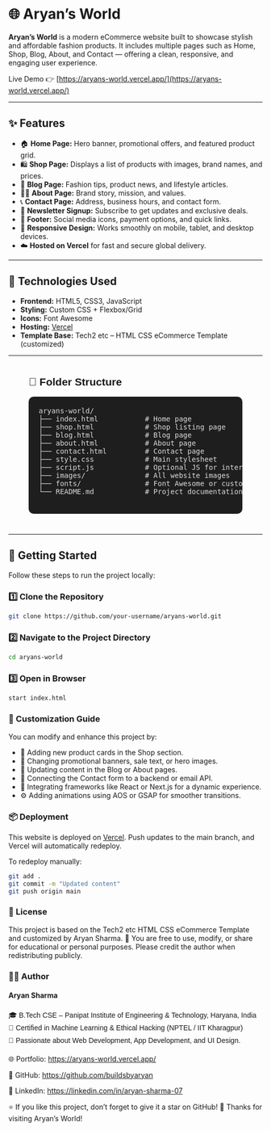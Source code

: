 # 🌐 Aryan’s World

**Aryan’s World** is a modern eCommerce website built to showcase stylish and affordable fashion products. It includes multiple pages such as Home, Shop, Blog, About, and Contact — offering a clean, responsive, and engaging user experience.

Live Demo 👉 [https://aryans-world.vercel.app/](https://aryans-world.vercel.app/)

---

## ✨ Features

- 🏠 **Home Page:** Hero banner, promotional offers, and featured product grid.  
- 🛍️ **Shop Page:** Displays a list of products with images, brand names, and prices.  
- 📰 **Blog Page:** Fashion tips, product news, and lifestyle articles.  
- 🧑‍💼 **About Page:** Brand story, mission, and values.  
- 📞 **Contact Page:** Address, business hours, and contact form.  
- 💌 **Newsletter Signup:** Subscribe to get updates and exclusive deals.  
- 🔗 **Footer:** Social media icons, payment options, and quick links.  
- 📱 **Responsive Design:** Works smoothly on mobile, tablet, and desktop devices.  
- ☁️ **Hosted on Vercel** for fast and secure global delivery.

---

## 🧰 Technologies Used

- **Frontend:** HTML5, CSS3, JavaScript  
- **Styling:** Custom CSS + Flexbox/Grid  
- **Icons:** Font Awesome  
- **Hosting:** [Vercel](https://vercel.com/)  
- **Template Base:** Tech2 etc – HTML CSS eCommerce Template (customized)

---

<section id="folder-structure" style="font-family: 'Poppins', sans-serif; margin: 40px;">
  <h2>📁 Folder Structure</h2>
  <pre style="background-color: #1e1e1e; color: #dcdcdc; padding: 20px; border-radius: 10px; overflow-x: auto;">
aryans-world/
├── index.html           # Home page
├── shop.html            # Shop listing page
├── blog.html            # Blog page
├── about.html           # About page
├── contact.html         # Contact page
├── style.css            # Main stylesheet
├── script.js            # Optional JS for interactivity
├── images/              # All website images
├── fonts/               # Font Awesome or custom fonts
└── README.md            # Project documentation
  </pre>
</section>

---

## 🚀 Getting Started

Follow these steps to run the project locally:

### 1️⃣ Clone the Repository

```bash
git clone https://github.com/your-username/aryans-world.git 

```
### 2️⃣ Navigate to the Project Directory

```bash 
cd aryans-world 
```

 ### 3️⃣ Open in Browser
```bash 
start index.html 
```

### 🔧 Customization Guide

You can modify and enhance this project by:

<ul>
    <li>🛒 Adding new product cards in the Shop section.</li>
    <li>🎨 Changing promotional banners, sale text, or hero images.</li>
    <li>📰 Updating content in the Blog or About pages.</li>
    <li>💬 Connecting the Contact form to a backend or email API.</li>
    <li>🧱 Integrating frameworks like React or Next.js for a dynamic experience.</li>
    <li>⚙️ Adding animations using AOS or GSAP for smoother transitions.</li>
</ul>

### 📦 Deployment

This website is deployed on <a href="https://vercel.com/aryans-projects-9582d33a">Vercel</a>.
Push updates to the main branch, and Vercel will automatically redeploy.

To redeploy manually:

```bash
git add .
git commit -m "Updated content"
git push origin main
```

<section>

### 📄 License

This project is based on the Tech2 etc HTML CSS eCommerce Template
and customized by Aryan Sharma.
🪪 You are free to use, modify, or share for educational or personal purposes.
Please credit the author when redistributing publicly.

</section>
<section>

### 👨‍💻 Author

<h4>Aryan Sharma</h4>
<ul style="list-style: none; padding-left: 0; font-family: 'Poppins', sans-serif; line-height: 1.8;">
  <li>🎓 B.Tech CSE – Panipat Institute of Engineering & Technology, Haryana, India</li>
  <li>📜 Certified in Machine Learning & Ethical Hacking (NPTEL / IIT Kharagpur)</li>
  <li>💼 Passionate about Web Development, App Development, and UI Design.</li>
</ul>

🌐 Portfolio: https://aryans-world.vercel.app/

🐙 GitHub: https://github.com/buildsbyaryan

🔗 LinkedIn: https://linkedin.com/in/aryan-sharma-07

⭐ If you like this project, don’t forget to give it a star on GitHub!
🖤 Thanks for visiting Aryan’s World!

</section>